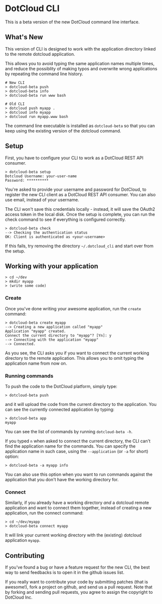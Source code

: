 # DotCloud CLI

This is a beta version of the new DotCloud command line interface.

## What's New

This version of CLI is designed to work with the application directory
linked to the remote dotcloud application.

This allows you to avoid typing the same application names multiple
times, and reduce the possiblity of making typos and overwrite wrong
applications by repeating the command line history.

    # New CLI 
    > dotcloud-beta push
    > dotcloud-beta info
    > dotcloud-beta run www bash

    # Old CLI
    > dotcloud push myapp .
    > dotcloud info myapp
    > dotcloud run myapp.www bash

The command line executable is installed as `dotcloud-beta` so that you
can keep using the existing version of the dotcloud command.

## Setup

First, you have to configure your CLI to work as a DotCloud REST API
consumer.

    > dotcloud-beta setup
    Dotcloud Username: your-user-name
    Password: **********

You're asked to provide your username and password for DotCloud, to
register the new CLI client as a DotCloud REST API consumer. You can
also use email, instead of your username.

The CLI won't save this credentials locally - instead, it will save
the OAuth2 access token in the local disk. Once the setup is complete,
you can run the check command to see if everything is configured
correctly.

    > dotcloud-beta check
    --> Checking the authentication status
    OK: Client is authenticated as <your-username>

If this fails, try removing the directory `~/.dotcloud_cli` and start
over from the setup.

## Working with your application

    > cd ~/dev
    > mkdir myapp
    > (write some code)

### Create

Once you've done writing your awesome application, run the `create` command:

    > dotcloud-beta create myapp
    --> Creating a new application called "myapp"
    Application "myapp" created.
    Connect the current directory to "myapp"? [Yn]: y
    --> Connecting with the application "myapp"
    --> Connected.

As you see, the CLI asks you if you want to connect the current
working directory to the remote application. This allows you to omit
typing the application name from now on.

### Running commands

To push the code to the DotCloud platform, simply type:

    > dotcloud-beta push

and it will upload the code from the current directory to the
application. You can see the currently connected application by typing:

    > dotcloud-beta app
    myapp

You can see the list of commands by running `dotcloud-beta -h`.

If you typed `n` when asked to connect the current directory, the CLI
can't find the application name for the commands. You can specify the
application name in such case, using the `--application` (or `-a` for
short) option:

    > dotcloud-beta -a myapp info

You can also use this option when you want to run commands against the
application that you don't have the working directory for.

### Connect

Similarly, if you already have a working directory *and* a dotcloud
remote application and want to connect them together, instead of
creating a new application, run the connect command:

    > cd ~/dev/myapp
    > dotcloud-beta connect myapp

It will link your current working directory with the (existing) dotcloud application `myapp`.

## Contributing

If you've found a bug or have a feature request for the new CLI, the
best way to send feedbacks is to open it in the github issues list.

If you really want to contribute your code by submitting patches (that
is awesome!), fork a project on github, and send us a pull
request. Note that by forking and sending pull requests, you agree to
assign the copyright to DotCloud Inc.


